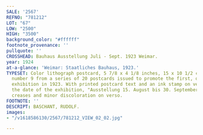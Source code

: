 ```yaml
---
SALE: '2567'
REFNO: "781212"
LOT: "67"
LOW: "2500"
HIGH: "3500"
background_color: "#ffffff"
footnote_provenance: ''
pullquote: ''
CROSSHEAD: Bauhaus Ausstellung Juli - Sept. 1923 Weimar.
year: 1924
at-a-glance: 'Weimar: Staatliches Bauhaus, 1923.'
TYPESET: Color lithograph postcard, 5 7/8 x 4 1/8 inches, 15 x 10 1/2 cm. This is
  number 9 from a series of 20 postcards issued to promote the first, official Bauhaus
  exhibition in 1923. With printed postcard text and an ink stamp on verso correcting
  the date of the exhibition, "Ausstellung 15. August bis 30. September." Soft handling
  creases and minor discoloration on verso.
FOOTNOTE: ''
DESCRIPT: BASCHANT, RUDOLF.
images:
- "/v1618586130/2567/781212_VIEW_02_02.jpg"

---
```

